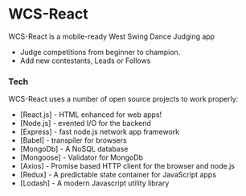 # WCS-React

WCS-React is a mobile-ready West Swing Dance Judging app
 - Judge competitions from beginner to champion.
 - Add new contestants, Leads or Follows

### Tech
WCS-React uses a number of open source projects to work properly:

* [React.js] - HTML enhanced for web apps!
* [Node.js] - evented I/O for the backend
* [Express] - fast node.js network app framework
* [Babel] - transpiler for browsers
* [MongoDb] - A NoSQL database
* [Mongoose] - Validator for MongoDb
* [Axios] - Promise based HTTP client for the browser and node.js
* [Redux] - A predictable state container for JavaScript apps
* [Lodash] - A modern Javascript utility library
